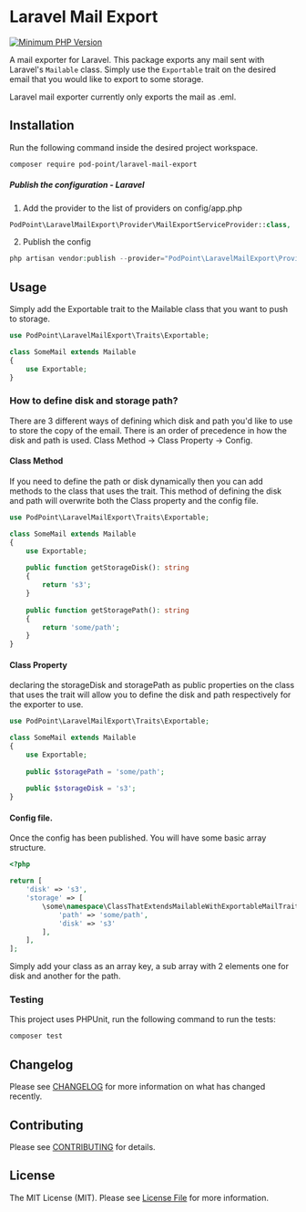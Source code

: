 # Laravel Mail Export

[![Minimum PHP Version](https://img.shields.io/badge/php-%3E%3D%207.1-8892BF.svg?style=flat-square)](https://php.net/)

A mail exporter for Laravel. This package exports any mail sent with Laravel's `Mailable` class. Simply use 
the `Exportable` trait on the desired email that you would like to export to some storage.

Laravel mail exporter currently only exports the mail as .eml.

## Installation

Run the following command inside the desired project workspace.
```bash
composer require pod-point/laravel-mail-export
```
##### Publish the configuration - Laravel
1. Add the provider to the list of providers on config/app.php

```php
PodPoint\LaravelMailExport\Provider\MailExportServiceProvider::class,
```

2. Publish the config
```php
php artisan vendor:publish --provider="PodPoint\LaravelMailExport\Provider\MailExportServiceProvider" --tag="mail-export"
```

## Usage

Simply add the Exportable trait to the Mailable class that you want to push to storage.

```php
use PodPoint\LaravelMailExport\Traits\Exportable;

class SomeMail extends Mailable
{
    use Exportable;
}
```

### How to define disk and storage path?

There are 3 different ways of defining which disk and path you'd like to use to store the copy of the email. There is an order of precedence in how the disk and path is used. Class Method -> Class Property -> Config.

#### Class Method
If you need to define the path or disk dynamically then you can add methods to the class that uses the trait. This method of defining the disk and path will overwrite both the Class property and the config file.

```php
use PodPoint\LaravelMailExport\Traits\Exportable;

class SomeMail extends Mailable
{
    use Exportable;
    
    public function getStorageDisk(): string
    {
        return 's3';
    }
    
    public function getStoragePath(): string
    {
        return 'some/path';
    }
}
```

#### Class Property
declaring the storageDisk and storagePath as public properties on the class that uses the trait will allow you to define the disk and path respectively for the exporter to use.

```php
use PodPoint\LaravelMailExport\Traits\Exportable;

class SomeMail extends Mailable
{
    use Exportable;
    
    public $storagePath = 'some/path';
    
    public $storageDisk = 's3';
}
```

#### Config file.
Once the config has been published. You will have some basic array structure.

```php
<?php

return [
    'disk' => 's3',
    'storage' => [
        \some\namespace\ClassThatExtendsMailableWithExportableMailTrait::class => [
            'path' => 'some/path',
            'disk' => 's3'
        ],
    ],
];
```

Simply add your class as an array key, a sub array with 2 elements one for disk and another for the path.

### Testing

This project uses PHPUnit, run the following command to run the tests:
```bash
composer test
```

## Changelog

Please see [CHANGELOG](CHANGELOG.md) for more information on what has changed recently.

## Contributing
Please see [CONTRIBUTING](CONTRIBUTING.md) for details.

## License
The MIT License (MIT). Please see [License File](LICENCE) for more information.
